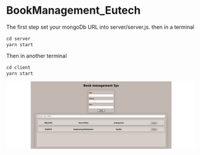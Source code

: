 # BookManagement_Eutech
The first step set your mongoDb URL into server/server.js. then in a terminal
```
cd server
yarn start
```
Then in another terminal
```
cd client
yarn start
```

![Alt text](https://github.com/pressnaveK/BookManagement_Eutech/blob/main/UI.png "UI")
